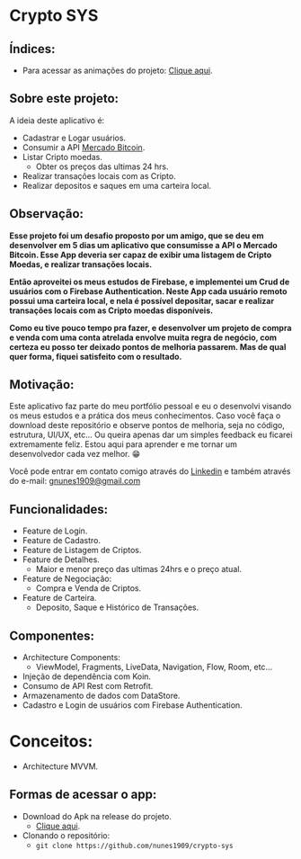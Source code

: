 # Crypto SYS

## Índices:
- Para acessar as animações do projeto: <a href="https://github.com/nunes1909/crypto-sys/wiki">Clique aqui</a>.

## Sobre este projeto:
A ideia deste aplicativo é:
- Cadastrar e Logar usuários.
- Consumir a API <a href="https://www.mercadobitcoin.com.br/api-doc/">Mercado Bitcoin</a>.
- Listar Cripto moedas.
  - Obter os preços das ultimas 24 hrs.
- Realizar transações locais com as Cripto.
- Realizar depositos e saques em uma carteira local.

## Observação:
<b>Esse projeto foi um desafio proposto por um amigo, que se deu em desenvolver em 5 dias um aplicativo que consumisse a API o Mercado Bitcoin. Esse App deveria ser capaz de exibir uma listagem de Cripto Moedas, e realizar transações locais.

Então aproveitei os meus estudos de Firebase, e implementei um Crud de usuários com o Firebase Authentication. Neste App cada usuário remoto possui uma carteira local, e nela é possível depositar, sacar e realizar transações locais com as Cripto moedas disponíveis.

Como eu tive pouco tempo pra fazer, e desenvolver um projeto de compra e venda com uma conta atrelada envolve muita regra de negócio, com certeza eu posso ter deixado pontos de melhoria passarem. Mas de qual quer forma, fiquei satisfeito com o resultado.
</b>

## Motivação:
Este aplicativo faz parte do meu portfólio pessoal e eu o desenvolvi visando os meus estudos e a prática dos meus conhecimentos. Caso você faça o download deste repositório e observe pontos de melhoria, seja no código, estrutura, UI/UX, etc... Ou queira apenas dar um simples feedback eu ficarei extremamente feliz. Estou aqui para aprender e me tornar um desenvolvedor cada vez melhor. 😁

Você pode entrar em contato comigo através do <a href="https://www.linkedin.com/in/nunes1909/">Linkedin</a> e também através do e-mail: <a href="mailto:gnunes1909@gmail.com">gnunes1909@gmail.com</a>

## Funcionalidades:
- Feature de Login.
- Feature de Cadastro.
- Feature de Listagem de Criptos.
- Feature de Detalhes.
  - Maior e menor preço das ultimas 24hrs e o preço atual.
- Feature de Negociação: 
  - Compra e Venda de Criptos.
- Feature de Carteira.
  - Deposito, Saque e Histórico de Transações.

## Componentes:
- Architecture Components:
  - ViewModel, Fragments, LiveData, Navigation, Flow, Room, etc...
- Injeção de dependência com Koin.
- Consumo de API Rest com Retrofit.
- Armazenamento de dados com DataStore.
- Cadastro e Login de usuários com Firebase Authentication.

# Conceitos:
- Architecture MVVM.

## Formas de acessar o app:
- Download do Apk na release do projeto.
  - <a href="https://github.com/nunes1909/crypto-sys/releases/tag/v1.0">Clique aqui</a>.
- Clonando o repositório:
  - ``` git clone https://github.com/nunes1909/crypto-sys ```

